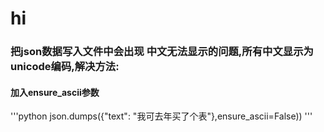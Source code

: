 # hi


### 把json数据写入文件中会出现 中文无法显示的问题,所有中文显示为unicode编码,解决方法:
#### 加入ensure_ascii参数
'''python
json.dumps({"text": "我可去年买了个表"},ensure_ascii=False))
'''
